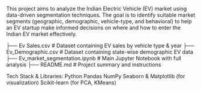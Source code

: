 This project aims to analyze the Indian Electric Vehicle (EV) market using data-driven segmentation techniques. The goal is to identify suitable market segments (geographic, demographic, vehicle-type, and behavioral) to help an EV startup make informed decisions on where and how to enter the Indian EV market effectively.

├── Ev Sales.csv                  # Dataset containing EV sales by vehicle type & year
├── Ev_Demographic.csv           # Dataset containing state-wise demographic EV data
├── Ev_market_segmentation.ipynb # Main Jupyter Notebook with full analysis
├── README.md                    # Project summary and instructions

Tech Stack & Libraries:
Python 
Pandas
NumPy
Seaborn & Matplotlib (for visualization)
Scikit-learn (for PCA, KMeans)
